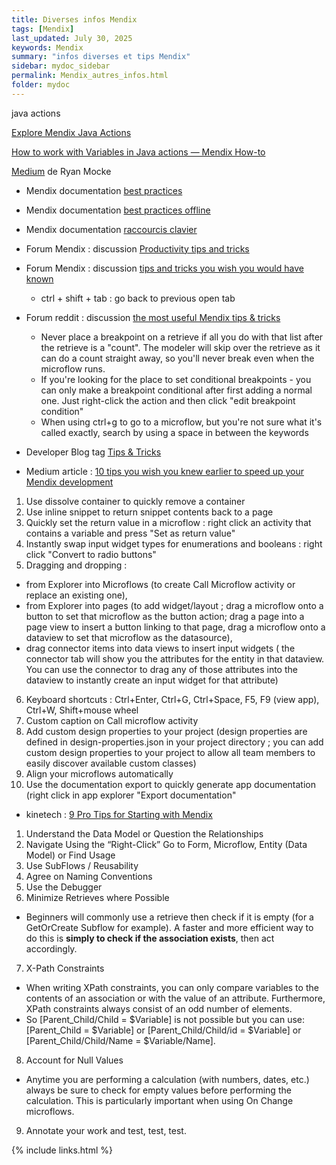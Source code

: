```yaml
---
title: Diverses infos Mendix
tags: [Mendix]
last_updated: July 30, 2025
keywords: Mendix
summary: "infos diverses et tips Mendix"
sidebar: mydoc_sidebar
permalink: Mendix_autres_infos.html
folder: mydoc
---
```


java actions

[Explore Mendix Java Actions](https://yashvaantlakham73.medium.com/explore-mendix-java-actions-d8293460a297)

[How to work with Variables in Java actions — Mendix How-to](https://medium.com/mendix/how-to-work-with-variables-in-java-actions-mendix-how-to-12db5c79e4fd)

[Medium](https://medium.com/@ryanmocke) de Ryan Mocke

* Mendix documentation [best practices](https://docs.mendix.com/refguide/dev-best-practices/#pages)

* Mendix documentation [best practices offline](https://docs.mendix.com/refguide/mobile/building-efficient-mobile-apps/offlinefirst-data/best-practices/)

* Mendix documentation [raccourcis clavier](https://docs.mendix.com/refguide/keyboard-shortcuts/)

* Forum Mendix : discussion [Productivity tips and tricks](https://community.mendix.com/link/space/app-development/questions/16852)

* Forum Mendix : discussion [tips and tricks you wish you would have known](https://community.mendix.com/link/space/studio-pro/questions/108056) 
  - ctrl + shift + tab : go back to previous open tab

* Forum reddit : discussion [the most useful Mendix tips & tricks](https://www.reddit.com/r/mendix/comments/a168d2/what_were_the_most_useful_mendix_tips_tricks_you/)
  - Never place a breakpoint on a retrieve if all you do with that list after the retrieve is a "count". The modeler will skip over the retrieve as it can do a count straight away, so you'll never break even when the microflow runs.
  - If you're looking for the place to set conditional breakpoints - you can only make a breakpoint conditional after first adding a normal one. Just right-click the action and then click "edit breakpoint condition"
  - When using ctrl+g to go to a microflow, but you're not sure what it's called exactly, search by using a space in between the keywords

* Developer Blog tag [Tips & Tricks](https://www.mendix.com/tag/tips-tricks/)

* Medium article : [10 tips you wish you knew earlier to speed up your Mendix development](https://medium.com/mendix/heres-10-tips-you-wish-you-knew-earlier-to-speed-up-your-mendix-development-f8152f5cb9ac)
1. Use dissolve container to quickly remove a container
2. Use inline snippet to return snippet contents back to a page
3. Quickly set the return value in a microflow : right click an activity that contains a variable and press "Set as return value"
4. Instantly swap input widget types for enumerations and booleans : right click "Convert to radio buttons"
5. Dragging and dropping :
  - from Explorer into Microflows (to create Call Microflow activity or replace an existing one),
  - from Explorer into pages (to add widget/layout ; drag a microflow onto a button to set that microflow as the button action; drag a page into a page view to insert a button linking to that page, drag a microflow onto a dataview to set that microflow as the datasource),
  - drag connector items into data views to insert input widgets ( the connector tab will show you the attributes for the entity in that dataview. You can use the connector to drag any of those attributes into the dataview to instantly create an input widget for that attribute)
6. Keyboard shortcuts : Ctrl+Enter, Ctrl+G, Ctrl+Space, F5, F9 (view app), Ctrl+W, Shift+mouse wheel
7. Custom caption on Call microflow activity 
8. Add custom design properties to your project (design properties are defined in design-properties.json in your project directory ; you can add custom design properties to your project to allow all team members to easily discover available custom classes)
9. Align your microflows automatically
10. Use the documentation export to quickly generate app documentation (right click in app explorer "Export documentation"

* kinetech : [9 Pro Tips for Starting with Mendix](https://www.kinetechcloud.com/kinetech/9-tips-for-starting-w-mendix)
1. Understand the Data Model or Question the Relationships
2. Navigate Using the “Right-Click” Go to Form, Microflow, Entity (Data Model) or Find Usage
3. Use SubFlows / Reusability
4. Agree on Naming Conventions
5. Use the Debugger
6. Minimize Retrieves where Possible
  - Beginners will commonly use a retrieve then check if it is empty (for a GetOrCreate Subflow for example).  A faster and more efficient way to do this is **simply to check if the association exists**, then act accordingly.  
7. X-Path Constraints
  - When writing XPath constraints, you can only compare variables to the contents of an association or with the value of an attribute.  Furthermore, XPath constraints always consist of an odd number of elements.
  - So \[Parent_Child/Child = $Variable\] is not possible but you can use: \[Parent_Child = $Variable\] or \[Parent_Child/Child/id = $Variable\] or \[Parent_Child/Child/Name = $Variable/Name\].
8. Account for Null Values
  - Anytime you are performing a calculation (with numbers, dates, etc.) always be sure to check for empty values before performing the calculation.  This is particularly important when using On Change microflows.
9. Annotate your work and test, test, test.

{% include links.html %}

